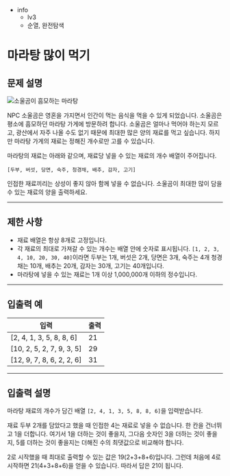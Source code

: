 - info
    - lv3
    - 순열, 완전탐색

# 마라탕 많이 먹기

## 문제 설명

![소울곰이 흠모하는 마라탕](./12_1.webp)

NPC 소울곰은 영혼을 가지면서 인간이 먹는 음식을 먹을 수 있게 되었습니다. 소울곰은 평소에 흠모하던 마라탕 가게에 방문하려 합니다. 소울곰은 얼마나 먹어야 하는지 모르고, 광산에서 자주 나올 수도 없기 때문에 최대한 많은 양의 재료를 먹고 싶습니다. 하지만 마라탕 가게의 재료는 정해진 개수로만 고를 수 있습니다.

마라탕의 재료는 아래와 같으며, 재료당 넣을 수 있는 재료의 개수 배열이 주어집니다.

```text
[두부, 버섯, 당면, 숙주, 청경채, 배추, 감자, 고기]
```

인접한 재료끼리는 상성이 좋지 않아 함께 넣을 수 없습니다. 소울곰이 최대한 많이 담을 수 있는 재료의 양을 출력하세요.

---

## 제한 사항

- 재료 배열은 항상 8개로 고정입니다.
- 각 재료의 최대로 가져갈 수 있는 개수는 배열 안에 숫자로 표시됩니다. `[1, 2, 3, 4, 10, 20, 30, 40]`이라면 두부는 1개, 버섯은 2개, 당면은 3개, 숙주는 4개 청경채는 10개, 배추는 20개, 감자는 30개, 고기는 40개입니다.
- 마라탕에 넣을 수 있는 재료는 1개 이상 1,000,000개 이하의 정수입니다.

---

## 입출력 예

| 입력 | 출력 |
| --- | --- |
| [2, 4, 1, 3, 5, 8, 8, 6] | 21 |
| [10, 2, 5, 2, 7, 9, 3, 5] | 29 |
| [12, 9, 7, 8, 6, 2, 2, 6] | 31 |

---

## 입출력 설명

마라탕 재료의 개수가 담긴 배열 `[2, 4, 1, 3, 5, 8, 8, 6]`을 입력받습니다.

재료 두부 2개를 담았다고 했을 때 인접한 4는 재료로 넣을 수 없습니다. 한 칸을 건너뛰고 1을 더합니다. 여기서 1을 더하는 것이 좋을지, 그다음 숫자인 3을 더하는 것이 좋을지, 5를 더하는 것이 좋을지는 더해진 수의 최댓값으로 비교해야 합니다.

2로 시작했을 때 최대로 출력할 수 있는 값은 19(2+3+8+6)입니다. 그런데 처음에 4로 시작하면 21(4+3+8+6)을 얻을 수 있습니다. 따라서 답은 21이 됩니다.